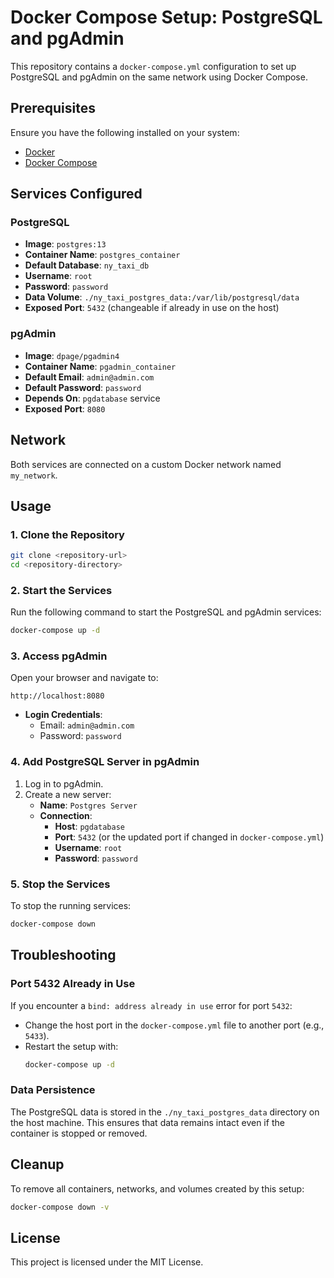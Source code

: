 # Docker Compose Setup: PostgreSQL and pgAdmin

This repository contains a `docker-compose.yml` configuration to set up PostgreSQL and pgAdmin on the same network using Docker Compose.

## Prerequisites

Ensure you have the following installed on your system:

- [Docker](https://www.docker.com/)
- [Docker Compose](https://docs.docker.com/compose/)

## Services Configured

### PostgreSQL
- **Image**: `postgres:13`
- **Container Name**: `postgres_container`
- **Default Database**: `ny_taxi_db`
- **Username**: `root`
- **Password**: `password`
- **Data Volume**: `./ny_taxi_postgres_data:/var/lib/postgresql/data`
- **Exposed Port**: `5432` (changeable if already in use on the host)

### pgAdmin
- **Image**: `dpage/pgadmin4`
- **Container Name**: `pgadmin_container`
- **Default Email**: `admin@admin.com`
- **Default Password**: `password`
- **Depends On**: `pgdatabase` service
- **Exposed Port**: `8080`

## Network
Both services are connected on a custom Docker network named `my_network`.

## Usage

### 1. Clone the Repository
```bash
git clone <repository-url>
cd <repository-directory>
```

### 2. Start the Services
Run the following command to start the PostgreSQL and pgAdmin services:
```bash
docker-compose up -d
```

### 3. Access pgAdmin
Open your browser and navigate to:
```
http://localhost:8080
```

- **Login Credentials**:
  - Email: `admin@admin.com`
  - Password: `password`

### 4. Add PostgreSQL Server in pgAdmin
1. Log in to pgAdmin.
2. Create a new server:
   - **Name**: `Postgres Server`
   - **Connection**:
     - **Host**: `pgdatabase`
     - **Port**: `5432` (or the updated port if changed in `docker-compose.yml`)
     - **Username**: `root`
     - **Password**: `password`

### 5. Stop the Services
To stop the running services:
```bash
docker-compose down
```

## Troubleshooting

### Port 5432 Already in Use
If you encounter a `bind: address already in use` error for port `5432`:
- Change the host port in the `docker-compose.yml` file to another port (e.g., `5433`).
- Restart the setup with:
  ```bash
  docker-compose up -d
  ```

### Data Persistence
The PostgreSQL data is stored in the `./ny_taxi_postgres_data` directory on the host machine. This ensures that data remains intact even if the container is stopped or removed.

## Cleanup
To remove all containers, networks, and volumes created by this setup:
```bash
docker-compose down -v
```

## License
This project is licensed under the MIT License.

